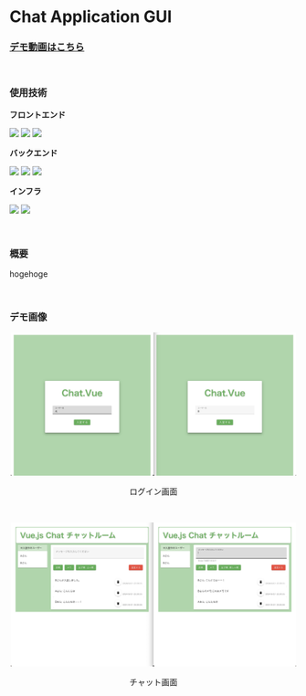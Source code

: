# Chat Application GUI

### [デモ動画はこちら](https://github.com/rrr-1o23/chat-aplication-gui/issues/1#issue-2540406770)

&nbsp;

### 使用技術
**フロントエンド**
<p style="display: inline">
<img src="https://img.shields.io/badge/-Vue.js-2E4052.svg?logo=vue.js&style=popout">
<img src="https://img.shields.io/badge/-HTML5-FFFFFF.svg?logo=html5&style=popout">
<img src="https://img.shields.io/badge/-CSS3-0277BD.svg?logo=css3&style=popout">

**バックエンド**
<p style="display: inline">
<img src="https://img.shields.io/badge/-Node.js-212121.svg?logo=node.js&style=popout"> 
<img src="https://img.shields.io/badge/-JavaScript-212121.svg?logo=javascript&style=popout">
<img src="https://img.shields.io/badge/-Socket.IO-010101.svg?logo=socket.io&style=popout">

**インフラ**
<p style="display: inline">
<img src="https://img.shields.io/badge/-Linux-212121.svg?logo=linux&style=popout">
<img src="https://img.shields.io/badge/-AWS-252F3E.svg?logo=amazon&style=popout">

&nbsp;

<!--
<img src="https://img.shields.io/badge/-Node.js-212121.svg?logo=node.js&style=popout"> 
-->

### 概要
hogehoge

&nbsp;

### デモ画像
<div style="text-align: center">
    <img src="./images/login_screen_demo.jpeg" width="500">
    <p>ログイン画面</p>
</div>

&nbsp;

<div style="text-align: center">
    <img src="./images/chat_screen_demo.jpeg" width="500">
    <p>チャット画面</p>
</div>

&nbsp;
​
